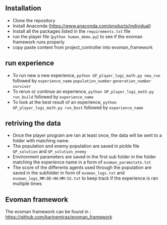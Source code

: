 
## Installation

* Clone the repository
* Install Anaconda (https://www.anaconda.com/products/individual)
* Install all the packages listed in the `requirements.txt` file 
* run the player file (`python human_demo.py`) to see if the evoman framework runs properly
* copy paste content from project_controller into evoman_framework

## run experience


* To run new a new experience, `python GP_player_logi_math.py new_run` 
followed by `experience_name`  `population_number` `generation_number` `survivor`
* To rerun or continue an experience, `python GP_player_logi_math.py run_build` 
followed by `experience_name`
* To look at the best result of an experience, `python GP_player_logi_math.py run_best`
followed by `experience_name`

## retriving the data

*  Once the player program are ran at least once, the data will be sent to a folder with matching name.
* The population and enemy population are saved in pickle file `GP_solution` and `GP_solution_enemy`
* Environment parameters are saved in the first sub folder in the folder matching the experience name
in a form of `evoman_paramstate.txt`
* The score of the differents agents used through the population are saved in the subfolder
in form of `evoman_logs.txt` and `evoman_logs_MM:DD-HH:MM:SS.txt` to keep track 
if the  experience is ran multiple times

## Evoman framework

The evoman framework can be found in : https://github.com/karinemiras/evoman_framework

